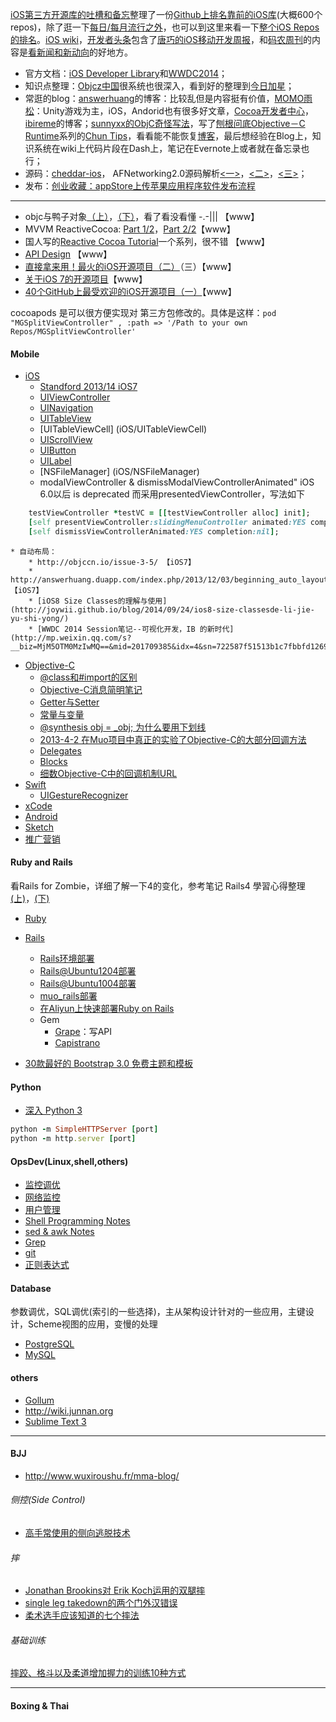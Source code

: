[iOS第三方开源库的吐槽和备忘](http://blog.ibireme.com/2013/09/23/ios-third-party-libs/#more-41361)整理了一份[Github上排名靠前的iOS库](http://github.ibireme.com/github/list/ios/)(大概600个repos)，除了逛一下[每日/每月流行之外](https://github.com/explore)，也可以到这里来看一下[整个iOS Repos的排名](https://github.com/search?l=Objective-C&o=desc&q=stars%3A%3E1&s=stars&type=Repositories)。[iOS wiki](http://www.ios-wiki.com)，[开发者头条](http://toutiao.io/)包含了[唐巧的iOS移动开发周报](www.devtang.com)，和[码农周刊](http://weekly.manong.io)的内容是[看新闻和新动向](http://news.ios-wiki.com/news)的好地方。

- 官方文档：[iOS Developer Library](https://developer.apple.com/library/ios/navigation/#section=Resource%20Types&topic=Getting%20Started)和[WWDC2014](https://developer.apple.com/videos/wwdc/2014/)；
- 知识点整理：[Objcz中国](http://objccn.io)很系统也很深入，看到好的整理到[今日加星](opsdev/today-stars)；
- 常逛的blog：[answerhuang](http://answerhuang.duapp.com)的博客：比较乱但是内容挺有价值，[MOMO雨松](www.xuanyusong.com )：Unity游戏为主，iOS，Andorid也有很多好文章，[Cocoa开发者中心](http://d.cocoachina.com)，[ibireme](http://blog.ibireme.com/)的博客；[sunnyxx的ObjC奇怪写法](http://blog.sunnyxx.com)，写了[刨根问底Objective－C Runtime](http://chun.tips/blog/2014/11/05/bao-gen-wen-di-objective%5Bnil%5Dc-runtime(1)%5Bnil%5D-self-and-super/)系列的[Chun Tips](http://chun.tips)，看看能不能恢复[博客](http://www.cnblogs.com/buro79xxd/)，最后想经验在Blog上，知识系统在wiki上代码片段在Dash上，笔记在Evernote上或者就在备忘录也行；
- 源码：[cheddar-ios](https://github.com/nothingmagical/cheddar-ios)，
AFNetworking2.0源码解析[<一>](http://blog.cnbang.net/tech/2320/)，[<二>](http://blog.cnbang.net/tech/2371/)，[<三>](http://blog.cnbang.net/tech/2416/)；
- 发布：[创业收藏：appStore上传苹果应用程序软件发布流程](http://mp.weixin.qq.com/s?__biz=MjM5MTkyNTQyNA==&mid=201576817&idx=1&sn=4eb6344deaafe12412c7b12413bdb0b9&scene=1&key=71812d6c2a037df35a12cf39e67c868bb81fe7cf1cc2eab634af42e88d6b8bc9f5cc9841160ea765c09cb2b43fc3dcb6&ascene=0&uin=MTM5MDg5MjU0MA%3D%3D&devicetype=iMac+MacBookPro11%2C3+OSX+OSX+10.9.5+build(13F34)&version=11020012&pass_ticket=N5lSXxAGhoigASXogr6Eja0ZpJwdEmAIafUK7u8u8hx3q3C7%2BMhR3yhBviXCbEsE)

-------

* objc与鸭子对象[（上）](http://blog.sunnyxx.com/2014/08/24/objc-duck/)，[（下）](http://blog.sunnyxx.com/2014/08/26/objc-duck-advanced/)，看了看没看懂 -.-||| 【www】
* MVVM ReactiveCocoa: [Part 1/2](http://www.raywenderlich.com/74106/mvvm-tutorial-with-reactivecocoa-part-1)，[Part 2/2](http://www.raywenderlich.com/74131/mvvm-tutorial-with-reactivecocoa-part-2)【www】
* 国人写的[Reactive Cocoa Tutorial](http://blog.sunnyxx.com/tags/Reactive%20Cocoa%20Tutorial/)一个系列，很不错 【www】
* [API Design](mattgemmell.com/api-design/) 【www】
* [直接拿来用！最火的iOS开源项目（二）](www.csdn.net/article/2013-06-18/2815806-GitHub-iOS-open-source-projects-two/1 )（三）【www】
* [关于iOS 7的开源项目](www.cocoachina.com/industry/20130701/6515.html )【www】
* [40个GitHub上最受欢迎的iOS开源项目（一）](www.weste.net/2013/8-1/92975.html)【www】

cocoapods 是可以很方便实现对 第三方包修改的。具体是这样：`pod "MGSplitViewController" , :path => '/Path to your own Repos/MGSplitViewController'`

#### Mobile
- [iOS](iOS/iOS_page)
    * [Standford 2013/14 iOS7](iOS/Standford-ios7)
    * [UIViewController](iOS/UIViewController)
    * [UINavigation](iOS/UINavigation)
    * [UITableView](iOS/UITableView)
    * [UITableViewCell] (iOS/UITableViewCell)
    * [UIScrollView](iOS/UIScrollView)
    * [UIButton](iOS/UIButton)
    * [UILabel](iOS/UILabel)
    * [NSFileManager] (iOS/NSFileManager)
    * modalViewController & dismissModalViewControllerAnimated" iOS 6.0以后 is deprecated 而采用presentedViewController，写法如下
```ruby
    testViewController *testVC = [[testViewController alloc] init];
    [self presentViewController:slidingMenuController animated:YES completion:nil];
    [self dismissViewControllerAnimated:YES completion:nil];
```
    * 自动布局：
        * http://objccn.io/issue-3-5/ 【iOS7】
        * http://answerhuang.duapp.com/index.php/2013/12/03/beginning_auto_layout_tutorial_in_ios7/ 【iOS7】
        * [iOS8 Size Classes的理解与使用](http://joywii.github.io/blog/2014/09/24/ios8-size-classesde-li-jie-yu-shi-yong/)
        * [WWDC 2014 Session笔记--可视化开发，IB 的新时代](http://mp.weixin.qq.com/s?__biz=MjM5OTM0MzIwMQ==&mid=201709385&idx=4&sn=722587f51513b1c7fbbfd12697bf74c2#rd)

- [Objective-C](objc/ObjectiveC_page)
    * [@class和#import的区别](objc/class-import)
    * [Objective-C消息简明笔记](objc/obcj-message)
    * [Getter与Setter](objc/getter-setter)
    * [常量与变量](objc/const-var)
    * [@synthesis obj = _obj; 为什么要用下划线](objc/synthesis)
    * [2013-4-2 在Muo项目中真正的实验了Objective-C的大部分回调方法](objc/objcDelegateTesting)
    * [Delegates](objc/delegate-notes)
    * [Blocks](objc/block-notes)
    * [细数Objective-C中的回调机制URL](http://blog.sina.com.cn/s/blog_631af5500100z4ub.html)
- [Swift](swift/swift-page)
    * [UIGestureRecognizer](swift/UIGestureRecognizer)
- [xCode](xCode_page)
- [Android](Android-page)
- [Sketch](Sketch-page)
- [推广营销](marketing-page)

#### Ruby and Rails
看Rails for Zombie，详细了解一下4的变化，参考笔记 Rails4 學習心得整理 [(上)](blog.hellolucky.info/articles/ruby-on-rails-rails4-learning-experience-finishing-rails-4-zombie-outlaws-1/)，[(下)](blog.hellolucky.info/articles/ruby-on-rails-rails4-learning-experience-finishing-rails-4-zombie-outlaws-2/)
- [Ruby](ruby/ruby-notes)
- [Rails](ruby/rails-notes)
    * [Rails环境部署](rails/rails-env)
    * [Rails@Ubuntu1204部署](rails/rails-setup-ubuntu1204-06)
    * [Rails@Ubuntu1004部署](rails/rails-setup-ubuntu1004)
    * [muo_rails部署](rails/muo-rails-deploy)
    * [在Aliyun上快速部署Ruby on Rails](https://ruby-china.org/topics/17553)
    * Gem
        * [Grape](ruby/grape-notes)：写API
        * [Capistrano](ruby/capistrano-notes)

- [30款最好的 Bootstrap 3.0 免费主题和模板](www.cnblogs.com/lhb25/p/30-free-bootstrap-templates.html)

#### Python
- [深入 Python 3](http://sebug.net/paper/books/dive-into-python3/your-first-python-program.html)
```ruby
python -m SimpleHTTPServer [port]
python -m http.server [port]
```

#### OpsDev(Linux,shell,others)
- [监控调优](opsdev/monitorTuning)
- [网络监控](opsdev/monitorNetwork)
- [用户管理](opsdev/userManager)
- [Shell Programming Notes](opsdev/shell-Notes)
- [sed & awk Notes](opsdev/sed-awk-notes)
- [Grep](opsdev/grep-notes)
- [git](opsdev/git-notes)
- [正则表达式](opsdev/regex-notes)

#### Database
参数调优，SQL调优(索引的一些选择)，主从架构设计针对的一些应用，主键设计，Scheme视图的应用，变慢的处理 
- [PostgreSQL](pgsql/pgsql-page)
- [MySQL](pgsql/mysql-page)

#### others
- [Gollum](gollum)
- http://wiki.junnan.org
- [Sublime Text 3](others/SublimeText3)

-------

#### BJJ
- http://www.wuxiroushu.fr/mma-blog/

###### 侧控(Side Control)
- [高手常使用的侧向逃脱技术](v.youku.com/v_show/id_XNzM1MzQxNjI4.html)

###### 摔
- [Jonathan Brookins对 Erik Koch运用的双腿摔](http://www.wuxiroushu.fr/mma-blog/?p=2344&utm_source=rss&utm_medium=rss&utm_campaign=%2525e5%252588%2525a9%2525e7%252594%2525a8%2525e8%2525be%252583%2525e5%2525b0%252591%2525e7%25259a%252584%2525e5%25258a%25259b%2525e9%252587%25258f%2525e6%25259d%2525a5%2525e8%2525bf%252590%2525e7%252594%2525a8%2525e4%2525b8%252580%2525e4%2525b8%2525aatakedown%2525ef%2525bc%252588%2525e6%252591%252594%2525e5%252580%252592%2525ef%2525bc%252589)
- [single leg takedown的两个门外汉错误](http://mp.weixin.qq.com/s?__biz=MzA3NjAzMzEzOA==&mid=203343807&idx=1&sn=1db19512f97eaccd918852ae1f72e780&scene=2&from=timeline&isappinstalled=0#rd)
- [柔术选手应该知道的七个摔法](http://mp.weixin.qq.com/s?__biz=MzA3MzYyNjMzOA==&mid=200763298&idx=1&sn=7e1ef339e8c012be988ebbdd49ea2208#rd)

###### 基础训练
[摔跤、格斗以及柔道增加握力的训练10种方式](http://mp.weixin.qq.com/mp/appmsg/show?__biz=MjM5MzU1Njg2MQ==&appmsgid=200087206&itemidx=1&sign=ace413e7eb45632e0725928a6d0c819b&scene=2&from=timeline&isappinstalled=0#wechat_redirect)

-------

#### Boxing & Thai